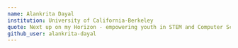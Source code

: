 ```yaml
---
name: Alankrita Dayal
institution: University of California-Berkeley
quote: Next up on my Horizon - empowering youth in STEM and Computer Science at Program yoUr Future (PUF)! 
github_user: alankrita-dayal
---
```

